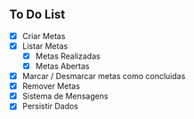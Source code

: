 ## To Do List

- [X] Criar Metas
- [X] Listar Metas
    - [X] Metas Realizadas
    - [X] Metas Abertas
- [X] Marcar / Desmarcar metas como concluidas
- [X] Remover Metas
- [X] Sistema de Mensagens
- [X] Persistir Dados